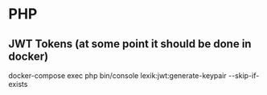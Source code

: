 # PHP
## JWT Tokens (at some point it should be done in docker)
docker-compose exec php bin/console lexik:jwt:generate-keypair --skip-if-exists
